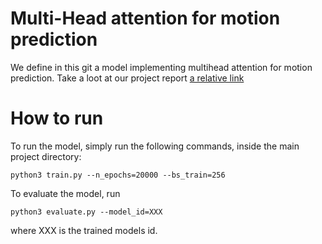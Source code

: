 # Multi-Head attention for motion prediction

We define in this git a model implementing multihead attention for motion prediction.
Take a loot at our project report [a relative link](multihead_attention_report.pdf)

# How to run

To run the model, simply run the following commands, inside the main project directory:

```python3 train.py --n_epochs=20000 --bs_train=256```

To evaluate the model, run

```python3 evaluate.py --model_id=XXX```

where XXX is the trained models id.
